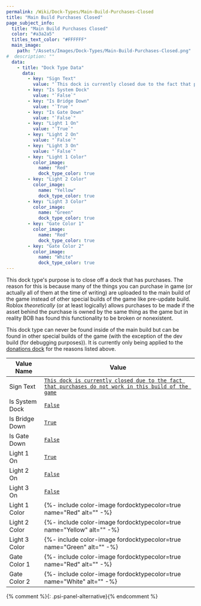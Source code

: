 ```yaml
---
permalink: /Wiki/Dock-Types/Main-Build-Purchases-Closed
title: "Main Build Purchases Closed"
page_subject_info:
  title: "Main Build Purchases Closed"
  color: "#a3a2a5"
  titles_text_color: "#FFFFFF"
  main_image:
    path: "/Assets/Images/Dock-Types/Main-Build-Purchases-Closed.png"
#  description: ""
  data:
    - title: "Dock Type Data"
      data:
        - key: "Sign Text"
          value: "`This dock is currently closed due to the fact that purchases do not work in this build of the game`"
        - key: "Is System Dock"
          value: "`False`"
        - key: "Is Bridge Down"
          value: "`True`"
        - key: "Is Gate Down"
          value: "`False`"
        - key: "Light 1 On"
          value: "`True`"
        - key: "Light 2 On"
          value: "`False`"
        - key: "Light 3 On"
          value: "`False`"
        - key: "Light 1 Color"
          color_image:
            name: "Red"
            dock_type_color: true
        - key: "Light 2 Color"
          color_image:
            name: "Yellow"
            dock_type_color: true
        - key: "Light 3 Color"
          color_image:
            name: "Green"
            dock_type_color: true
        - key: "Gate Color 1"
          color_image:
            name: "Red"
            dock_type_color: true
        - key: "Gate Color 2"
          color_image:
            name: "White"
            dock_type_color: true
---
```


This dock type's purpose is to close off a dock that has purchases. The reason for this is because many of the things you can purchase in game (or actually all of them at the time of writing) are uploaded to the main build of the game instead of other special builds of the game like pre-update build. Roblox *theoretically* (or at least logically) allows purchases to be made if the asset behind the purchase is owned by the same thing as the game but in reality BOB has found this functionality to be broken or nonexistent.

This dock type can never be found inside of the main build but can be found in other special builds of the game (with the exception of the dev build (for debugging purposes)). It is currently only being applied to the [donations dock](/RBAP-Wiki/Wiki/Docks/Category/In-Game#donation-dock) for the reasons listed above.

| Value Name           | Value |
|-|-|
| Sign Text            | [`This dock is currently closed due to the fact that purchases do not work in this build of the game`](/RBAP-Wiki/Wiki/Value-Types#string) |
| Is System Dock       | [`False`](/RBAP-Wiki/Wiki/Value-Types#boolean) |
| Is Bridge Down       | [`True`](/RBAP-Wiki/Wiki/Value-Types#boolean) |
| Is Gate Down         | [`False`](/RBAP-Wiki/Wiki/Value-Types#boolean) |
| Light 1 On           | [`True`](/RBAP-Wiki/Wiki/Value-Types#boolean) |
| Light 2 On           | [`False`](/RBAP-Wiki/Wiki/Value-Types#boolean) |
| Light 3 On           | [`False`](/RBAP-Wiki/Wiki/Value-Types#boolean) |
| Light 1 Color        | {%- include color-image fordocktypecolor=true name="Red" alt="" -%} |
| Light 2 Color        | {%- include color-image fordocktypecolor=true name="Yellow" alt="" -%} |
| Light 3 Color        | {%- include color-image fordocktypecolor=true name="Green" alt="" -%} |
| Gate Color 1         | {%- include color-image fordocktypecolor=true name="Red" alt="" -%} |
| Gate Color 2         | {%- include color-image fordocktypecolor=true name="White" alt="" -%} |
{% comment %}{: .psi-panel-alternative}{% endcomment %}

<img class="dock-type-image" src="/RBAP-Wiki/Assets/Images/Dock-Types/Main-Build-Purchases-Closed.png" alt="">